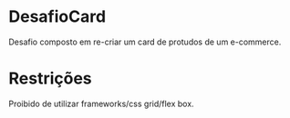 # DesafioCard
Desafio composto em re-criar um card de protudos de um e-commerce.
# Restrições
Proibido de utilizar frameworks/css grid/flex box.
